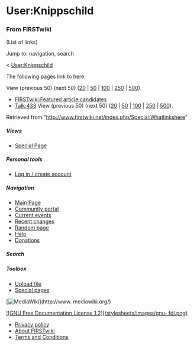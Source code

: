 # User:Knippschild

### From FIRSTwiki

(List of links)

Jump to: navigation, search

&lt; [User:Knippschild](/index.php?title=User:Knippschild&redirect=no
"User:Knippschild" )  

The following pages link to here:

View (previous 50) (next 50)
([20](/index.php?title=Special:Whatlinkshere/User:Knippschild&limit=20&from=0
"Special:Whatlinkshere/User:Knippschild" ) |
[50](/index.php?title=Special:Whatlinkshere/User:Knippschild&limit=50&from=0
"Special:Whatlinkshere/User:Knippschild" ) |
[100](/index.php?title=Special:Whatlinkshere/User:Knippschild&limit=100&from=0
"Special:Whatlinkshere/User:Knippschild" ) |
[250](/index.php?title=Special:Whatlinkshere/User:Knippschild&limit=250&from=0
"Special:Whatlinkshere/User:Knippschild" ) |
[500](/index.php?title=Special:Whatlinkshere/User:Knippschild&limit=500&from=0
"Special:Whatlinkshere/User:Knippschild" )).

  * [FIRSTwiki:Featured article candidates](/index.php/FIRSTwiki:Featured_article_candidates "FIRSTwiki:Featured article candidates" )
  * [Talk:433](/index.php/Talk:433 "Talk:433" )
View (previous 50) (next 50)
([20](/index.php?title=Special:Whatlinkshere/User:Knippschild&limit=20&from=0
"Special:Whatlinkshere/User:Knippschild" ) |
[50](/index.php?title=Special:Whatlinkshere/User:Knippschild&limit=50&from=0
"Special:Whatlinkshere/User:Knippschild" ) |
[100](/index.php?title=Special:Whatlinkshere/User:Knippschild&limit=100&from=0
"Special:Whatlinkshere/User:Knippschild" ) |
[250](/index.php?title=Special:Whatlinkshere/User:Knippschild&limit=250&from=0
"Special:Whatlinkshere/User:Knippschild" ) |
[500](/index.php?title=Special:Whatlinkshere/User:Knippschild&limit=500&from=0
"Special:Whatlinkshere/User:Knippschild" )).

Retrieved from "<http://www.firstwiki.net/index.php/Special:Whatlinkshere>"

##### Views

  * [Special Page](/index.php/Special:Whatlinkshere/User:Knippschild)

##### Personal tools

  * [Log in / create account](/index.php?title=Special:Userlogin&returnto=Special:Whatlinkshere)

[](/index.php/Main_Page "Main Page" )

##### Navigation

  * [Main Page](/index.php/Main_Page)
  * [Community portal](/index.php/FIRSTwiki:Community_portal)
  * [Current events](/index.php/Current_events)
  * [Recent changes](/index.php/Special:Recentchanges)
  * [Random page](/index.php/Special:Random)
  * [Help](/index.php/Help:Contents)
  * [Donations](/index.php/FIRSTwiki:Site_support)

##### Search



##### Toolbox

  * [Upload file](/index.php/Special:Upload)
  * [Special pages](/index.php/Special:Specialpages)

[![MediaWiki](/skins/common/images/poweredby_mediawiki_88x31.png)](http://www.
mediawiki.org/)

[![GNU Free Documentation License 1.2](/stylesheets/images/gnu-
fdl.png)](http://www.gnu.org/copyleft/fdl.html)

  * [Privacy policy](/index.php/FIRSTwiki:Privacy_policy "FIRSTwiki:Privacy policy" )
  * [About FIRSTwiki](/index.php/FIRSTwiki:About "FIRSTwiki:About" )
  * [Terms and Conditions](/index.php/FIRSTwiki:Terms_and_conditions "FIRSTwiki:Terms and conditions" )

